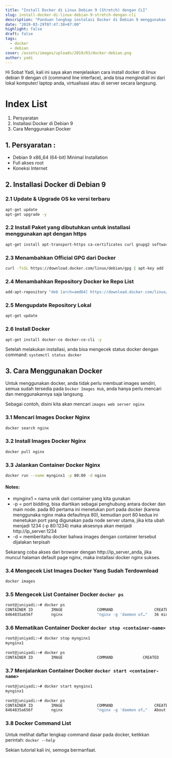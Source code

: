 ```yaml
---
title: "Install Docker di Linux Debian 9 (Stretch) dengan CLI"
slug: install-docker-di-linux-debian-9-stretch-dengan-cli
description: "Panduan lengkap instalasi Docker di Debian 9 menggunakan command line interface (CLI)"
date: "2019-03-29T07:47:38+07:00"
highlight: false
draft: false
tags:
  - docker
  - debian
cover: /assets/images/uploads/2019/03/docker-debian.png
author: yadi
---
```


Hi Sobat Yadi, kali ini saya akan menjelaskan cara install docker di linux debian 9 dengan cli (command line interface), anda bisa menginstall ini dari lokal komputer/ laptop anda, virtualisasi atau di server secara langsung.

# Index List
1. Persyaratan
2. Installasi Docker di Debian 9
3. Cara Menggunakan Docker

## 1. Persyaratan :
* Debian 9 x86_64 (64-bit) Minimal Installation
* Full akses root
* Koneksi Internet

## 2. Installasi Docker di Debian 9

### 2.1 Update & Upgrade OS ke versi terbaru
```bash
apt-get update
apt-get upgrade -y
```

### 2.2 Install Paket yang dibutuhkan untuk installasi menggunakan apt dengan https
```bash
apt-get install apt-transport-https ca-certificates curl gnupg2 software-properties-common -y
```

### 2.3 Menambahkan Official GPG dari Docker
```bash
curl -fsSL https://download.docker.com/linux/debian/gpg | apt-key add -
```

### 2.4 Menambahkan Repository Docker ke Repo List
```bash
add-apt-repository "deb [arch=amd64] https://download.docker.com/linux/debian stretch stable"
```

### 2.5 Mengupdate Repository Lokal
```bash
apt-get update
```

### 2.6 Install Docker
```bash
apt-get install docker-ce docker-ce-cli -y
```

Setelah melakukan installasi, anda bisa mengecek status docker dengan command: `systemctl status docker`

## 3. Cara Menggunakan Docker

Untuk menggunakan docker, anda tidak perlu membuat images sendiri, semua sudah tersedia pada `Docker Images Hub`, anda hanya perlu mencari dan menggunakannya saja langsung.

Sebagai contoh, disini kita akan mencari `images web server nginx`

### 3.1 Mencari Images Docker Nginx
```bash
docker search nginx
```

### 3.2 Install Images Docker Nginx
```bash
docker pull nginx
```

### 3.3 Jalankan Container Docker Nginx
```bash
docker run --name mynginx1 -p 80:80 -d nginx
```

#### Notes:
* mynginx1 = nama unik dari container yang kita gunakan
* -p = port bidding, bisa diartikan sebagai penghubung antara docker dan main node. pada 80 pertama ini menetukan port pada docker (karena menggunaka nginx maka defaultnya 80), kemudian port 80 kedua ini menetukan port yang digunakan pada node server utama, jika kita ubah menjadi 1234 (-p 80:1234) maka aksesnya akan menjadi http://ip_server:1234
* -d = memberitahu docker bahwa images dengan container tersebut dijalakan terpisah

Sekarang coba akses dari browser dengan http://ip_server_anda, jika muncul halaman default page nginx, maka installasi docker nginx sukses.

### 3.4 Mengecek List Images Docker Yang Sudah Terdownload
```bash
docker images
```

### 3.5 Mengecek List Container Docker `docker ps`
```bash
root@juniyadi:~# docker ps
CONTAINER ID        IMAGE               COMMAND                  CREATED             STATUS              PORTS                NAMES
8464835a656f        nginx               "nginx -g 'daemon of…"   36 minutes ago      Up 36 minutes       0.0.0.0:80->80/tcp   mynginx1
```

### 3.6 Mematikan Container Docker `docker stop <container-name>`
```bash
root@juniyadi:~# docker stop mynginx1
mynginx1
 
root@juniyadi:~# docker ps
CONTAINER ID        IMAGE               COMMAND             CREATED             STATUS              PORTS               NAMES
```

### 3.7 Menjalankan Container Docker `docker start <container-name>`
```bash
root@juniyadi:~# docker start mynginx1
mynginx1
 
root@juniyadi:~# docker ps
CONTAINER ID        IMAGE               COMMAND                  CREATED             STATUS              PORTS                NAMES
8464835a656f        nginx               "nginx -g 'daemon of…"   About an hour ago   Up 2 seconds        0.0.0.0:80->80/tcp   mynginx1
```

### 3.8 Docker Command List
Untuk melihat daftar lengkap command dasar pada docker, ketikkan perintah: `docker --help`

Sekian tutorial kali ini, semoga bermanfaat.
